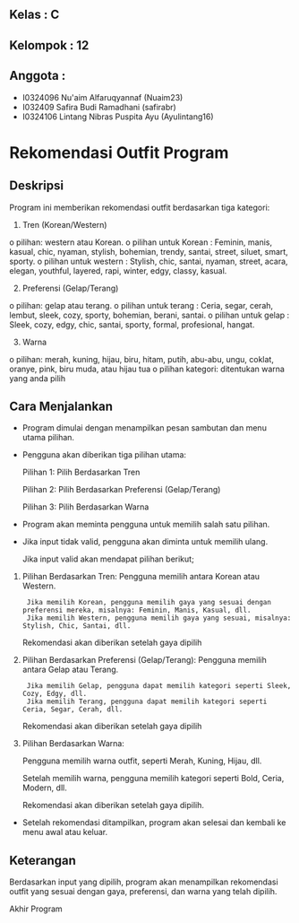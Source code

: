 ## Kelas        : C
## Kelompok     : 12
## Anggota      :
- I0324096 	    Nu'aim Alfaruqyannaf	    (Nuaim23)
- I032409       Safira Budi Ramadhani       (safirabr)
- I0324106      Lintang Nibras Puspita Ayu  (Ayulintang16) 

# Rekomendasi Outfit Program

## Deskripsi
Program ini memberikan rekomendasi outfit berdasarkan tiga kategori:
1. Tren (Korean/Western)
   
o   pilihan: western atau Korean.
o	pilihan untuk Korean    : Feminin, manis, kasual, chic, nyaman, stylish, bohemian, trendy, santai, street, siluet, smart, sporty.
o	pilihan untuk western   : Stylish, chic, santai, nyaman, street, acara, elegan, youthful, layered, rapi, winter, edgy, classy, kasual.

2. Preferensi (Gelap/Terang)
   
o	pilihan: gelap atau terang.
o	pilihan untuk terang    : Ceria, segar, cerah, lembut, sleek, cozy, sporty, bohemian, berani, santai.
o	pilihan untuk gelap     : Sleek, cozy, edgy, chic, santai, sporty, formal, profesional, hangat.

3. Warna
   
o	pilihan: merah, kuning, hijau, biru, hitam, putih, abu-abu, ungu, coklat, oranye, pink, biru muda, atau hijau tua
o   pilihan kategori: ditentukan warna yang anda pilih

## Cara Menjalankan
- Program dimulai dengan menampilkan pesan sambutan dan menu utama pilihan. 
- Pengguna akan diberikan tiga pilihan utama:
  
    Pilihan 1: Pilih Berdasarkan Tren
  
    Pilihan 2: Pilih Berdasarkan Preferensi (Gelap/Terang)
  
    Pilihan 3: Pilih Berdasarkan Warna
  
- Program akan meminta pengguna untuk memilih salah satu pilihan.
- 
    Jika input tidak valid, pengguna akan diminta untuk memilih ulang.
  
    Jika input valid akan mendapat pilihan berikut;
  
1. Pilihan Berdasarkan Tren:
    Pengguna memilih antara Korean atau Western.
   
        Jika memilih Korean, pengguna memilih gaya yang sesuai dengan preferensi mereka, misalnya: Feminin, Manis, Kasual, dll.
        Jika memilih Western, pengguna memilih gaya yang sesuai, misalnya: Stylish, Chic, Santai, dll.
   
    Rekomendasi akan diberikan setelah gaya dipilih
2. Pilihan Berdasarkan Preferensi (Gelap/Terang):
    Pengguna memilih antara Gelap atau Terang.
   
        Jika memilih Gelap, pengguna dapat memilih kategori seperti Sleek, Cozy, Edgy, dll.
        Jika memilih Terang, pengguna dapat memilih kategori seperti Ceria, Segar, Cerah, dll.
   
    Rekomendasi akan diberikan setelah gaya dipilih
3. Pilihan Berdasarkan Warna:
   
    Pengguna memilih warna outfit, seperti Merah, Kuning, Hijau, dll.
   
    Setelah memilih warna, pengguna memilih kategori seperti Bold, Ceria, Modern, dll.
   
    Rekomendasi akan diberikan setelah gaya dipilih.
   
- Setelah rekomendasi ditampilkan, program akan selesai dan kembali ke menu awal atau keluar.

## Keterangan
Berdasarkan input yang dipilih, program akan menampilkan rekomendasi outfit yang sesuai dengan gaya, preferensi, dan warna yang telah dipilih.

Akhir Program
